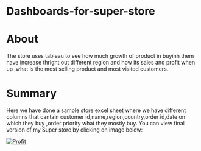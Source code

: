  # Dashboards-for-super-store
# About
The store uses tableau to see how much  growth of product in buyinh them have increase thright out different region and how its sales and profit when up ,what is the most selling product and most visited customers.

# Summary
Here we have done a sample store excel sheet where we have different columns that cantain customer id,name,region,country,order id,date on which they buy ,order priority what they mostly buy.
You can view final version of my Super store  by clicking on image below:
<div class='tableauPlaceholder' id='viz1663939515970' style='position: relative'><noscript><a href='#'><img alt='Profit ' src='https:&#47;&#47;public.tableau.com&#47;static&#47;images&#47;Pr&#47;ProfitofSuperstore_16600281338450&#47;profit&#47;1_rss.png' style='border: none' /></a></noscript><object class='tableauViz'  style='display:none;'><param name='host_url' value='https%3A%2F%2Fpublic.tableau.com%2F' /> <param name='embed_code_version' value='3' /> <param name='site_root' value='' /><param name='name' value='ProfitofSuperstore_16600281338450&#47;profit' /><param name='tabs' value='no' /><param name='toolbar' value='yes' /><param name='static_image' value='https:&#47;&#47;public.tableau.com&#47;static&#47;images&#47;Pr&#47;ProfitofSuperstore_16600281338450&#47;profit&#47;1.png' /> <param name='animate_transition' value='yes' /><param name='display_static_image' value='yes' /><param name='display_spinner' value='yes' /><param name='display_overlay' value='yes' /><param name='display_count' value='yes' /><param name='language' value='en-US' /></object></div>                <script type='text/javascript'>                    var divElement = document.getElementById('viz1663939515970');                    var vizElement = divElement.getElementsByTagName('object')[0];                    if ( divElement.offsetWidth > 800 ) { vizElement.style.width='1400px';vizElement.style.height='1027px';} else if ( divElement.offsetWidth > 500 ) { vizElement.style.width='1400px';vizElement.style.height='1027px';} else { vizElement.style.width='100%';vizElement.style.height='1627px';}                     var scriptElement = document.createElement('script');                    scriptElement.src = 'https://public.tableau.com/javascripts/api/viz_v1.js';                    vizElement.parentNode.insertBefore(scriptElement, vizElement);                </script>
